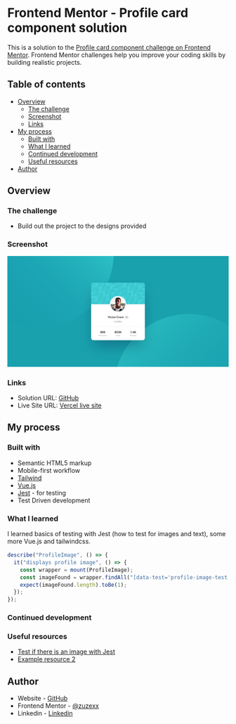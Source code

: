 # Frontend Mentor - Profile card component solution

This is a solution to the [Profile card component challenge on Frontend Mentor](https://www.frontendmentor.io/challenges/profile-card-component-cfArpWshJ). Frontend Mentor challenges help you improve your coding skills by building realistic projects.

## Table of contents

- [Overview](#overview)
  - [The challenge](#the-challenge)
  - [Screenshot](#screenshot)
  - [Links](#links)
- [My process](#my-process)
  - [Built with](#built-with)
  - [What I learned](#what-i-learned)
  - [Continued development](#continued-development)
  - [Useful resources](#useful-resources)
- [Author](#author)

## Overview

### The challenge

- Build out the project to the designs provided

### Screenshot

![desktop](./design/desktop-design.jpg)

### Links

- Solution URL: [GitHub](https://github.com/zuzexx/FM_ProfileCardComponent)
- Live Site URL: [Vercel live site](https://profile-card-component-main-zuzexx.vercel.app/)

## My process

### Built with

- Semantic HTML5 markup
- Mobile-first workflow
- [Tailwind](https://tailwindcss.com/)
- [Vue.js](https://vuejs.org/)
- [Jest](https://jestjs.io/) - for testing
- Test Driven development

### What I learned

I learned basics of testing with Jest (how to test for images and text), some more Vue.js and tailwindcss.

```js
describe("ProfileImage", () => {
  it("displays profile image", () => {
    const wrapper = mount(ProfileImage);
    const imageFound = wrapper.findAll("[data-test='profile-image-test']");
    expect(imageFound.length).toBe(1);
  });
});
```

### Continued development

### Useful resources

- [Test if there is an image with Jest](https://stackoverflow.com/questions/59787674/vue-unit-test-with-jest-how-to-test-if-there-is-one-specific-image-in-the-compo)
- [Example resource 2](https://www.example.com)

## Author

- Website - [GitHub](https://github.com/zuzexx)
- Frontend Mentor - [@zuzexx](https://www.frontendmentor.io/profile/zuzexx)
- Linkedin - [Linkedin](https://www.linkedin.com/in/tjasa-zilavec/)
